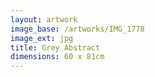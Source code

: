 ```yaml
---
layout: artwork
image_base: /artworks/IMG_1778
image_ext: jpg
title: Grey Abstract
dimensions: 60 x 81cm
---
```



